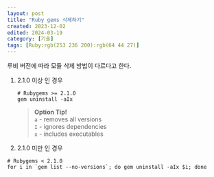 ```yaml
---
layout: post
title: "Ruby gems 삭제하기"
created: 2023-12-02
edited: 2024-03-19
category: [기술]
tags: [Ruby:rgb(253 236 200):rgb(64 44 27)]
---
```



루비 버전에 따라 모듈 삭제 방법이 다르다고 한다.

1. 2.1.0 이상 인 경우

	```shell
	# Rubygems >= 2.1.0
	gem uninstall -aIx
	```


	> **Option Tip!**  
	> `a` - removes all versions  
	> `I` - ignores dependencies  
	> `x` - includes executables

1. 2.1.0 미만 인 경우

```shell
# Rubygems < 2.1.0
for i in `gem list --no-versions`; do gem uninstall -aIx $i; done
```

